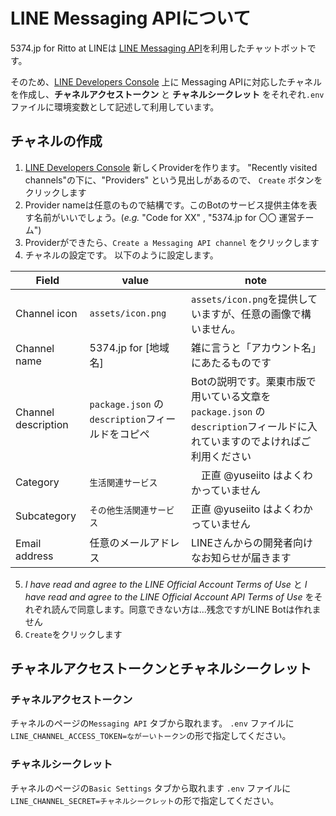 # LINE Messaging APIについて

5374.jp for Ritto at LINEは [LINE Messaging API](https://developers.line.biz/ja/docs/messaging-api/)を利用したチャットボットです。

そのため、[LINE Developers Console](https://developers.line.biz/console/) 上に Messaging APIに対応したチャネルを作成し、**チャネルアクセストークン** と **チャネルシークレット** をそれぞれ`.env`ファイルに環境変数として記述して利用しています。

## チャネルの作成
1. [LINE Developers Console](https://developers.line.biz/console/) 新しくProviderを作ります。 "Recently visited channels"の下に、"Providers" という見出しがあるので、 `Create` ボタンをクリックします
2. Provider nameは任意のもので結構です。このBotのサービス提供主体を表す名前がいいでしょう。(*e.g.* "Code for XX" , "5374.jp for 〇〇 運営チーム")
3. Providerができたら、`Create a Messaging API channel` をクリックします
4. チャネルの設定です。 以下のように設定します。

|Field|value|note|
|---|---|---|
| Channel icon | `assets/icon.png` | `assets/icon.png`を提供していますが、任意の画像で構いません。|
| Channel name | 5374.jp for [地域名] | 雑に言うと「アカウント名」にあたるものです| 
| Channel description | `package.json` の`description`フィールドをコピペ|Botの説明です。栗東市版で用いている文章を`package.json` の`description`フィールドに入れていますのでよければご利用ください|
|Category| `生活関連サービス` |　正直 @yuseiito はよくわかっていません|
|Subcategory| `その他生活関連サービス` | 正直 @yuseiito はよくわかっていません|
|Email address|任意のメールアドレス|LINEさんからの開発者向けなお知らせが届きます|


5. *I have read and agree to the LINE Official Account Terms of Use*  と *I have read and agree to the LINE Official Account API Terms of Use* をそれぞれ読んで同意します。同意できない方は...残念ですがLINE Botは作れません
6. `Create`をクリックします

## チャネルアクセストークンとチャネルシークレット

### チャネルアクセストークン

チャネルのページの`Messaging API` タブから取れます。
`.env` ファイルに`LINE_CHANNEL_ACCESS_TOKEN=ながーいトークン`の形で指定してください。


### チャネルシークレット

チャネルのページの`Basic Settings` タブから取れます
`.env` ファイルに`LINE_CHANNEL_SECRET=チャネルシークレット`の形で指定してください。
